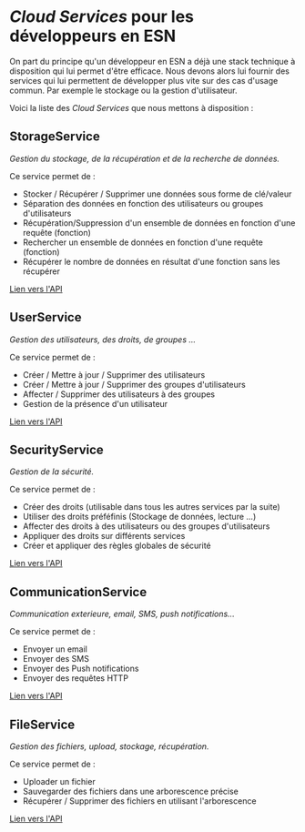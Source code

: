# _Cloud Services_ pour les développeurs en ESN

On part du principe qu'un développeur en ESN a déjà une stack technique à disposition qui lui permet d'être efficace. Nous devons alors lui fournir des services qui lui permettent de développer plus vite sur des cas d'usage commun. Par exemple le stockage ou la gestion d'utilisateur.

Voici la liste des _Cloud Services_ que nous mettons à disposition :

## StorageService
_Gestion du stockage, de la récupération et de la recherche de données._

Ce service permet de :
- Stocker / Récupérer / Supprimer une données sous forme de clé/valeur
- Séparation des données en fonction des utilisateurs ou groupes d'utilisateurs
- Récupération/Suppression d'un ensemble de données en fonction d'une requête (fonction)
- Rechercher un ensemble de données en fonction d'une requête (fonction)
- Récupérer le nombre de données en résultat d'une fonction sans les récupérer

[Lien vers l'API](./api-storage.md)


## UserService
_Gestion des utilisateurs, des droits, de groupes ..._

Ce service permet de :
- Créer / Mettre à jour / Supprimer des utilisateurs
- Créer / Mettre à jour / Supprimer des groupes d'utilisateurs
- Affecter / Supprimer des utilisateurs à des groupes
- Gestion de la présence d'un utilisateur

[Lien vers l'API](./api-users.md)

## SecurityService
_Gestion de la sécurité._

Ce service permet de :
- Créer des droits (utilisable dans tous les autres services par la suite)
- Utiliser des droits préféfinis (Stockage de données, lecture ...)
- Affecter des droits à des utilisateurs ou des groupes d'utilisateurs
- Appliquer des droits sur différents services
- Créer et appliquer des règles globales de sécurité

[Lien vers l'API](./api-security.md)

## CommunicationService
_Communication exterieure, email, SMS, push notifications..._

Ce service permet de :
- Envoyer un email
- Envoyer des SMS
- Envoyer des Push notifications
- Envoyer des requêtes HTTP

[Lien vers l'API](./api-communication.md)

## FileService
_Gestion des fichiers, upload, stockage, récupération._

Ce service permet de :
- Uploader un fichier
- Sauvegarder des fichiers dans une arborescence précise
- Récupérer / Supprimer des fichiers en utilisant l'arborescence

[Lien vers l'API](./api-file.md)